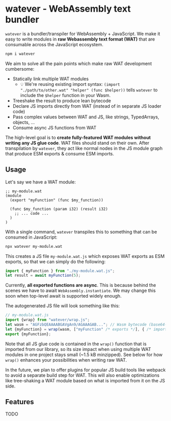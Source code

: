 # watever - WebAssembly text bundler

`watever` is a bundler/transpiler for WebAssembly + JavaScript. We make it easy to write modules in **raw Webassembly text format (WAT)** that are consumable across the JavaScript ecosystem.

```sh
npm i watever
```

We aim to solve all the pain points which make raw WAT development cumbersome:

- Statically link multiple WAT modules<!--  so that development is not constrained to single files. -->
  - 💡 We're reusing existing import syntax: `(import "./path/to/other.wat" "helper" (func $helper))` tells `watever` to include the `$helper` function in your Wasm. <!-- - Imported WAT files get resolved like node modules, so you can distribute WAT via npm -->
- Treeshake the result to produce lean bytecode
- Declare JS imports directly from WAT (instead of in separate JS loader code)
- Pass complex values between WAT and JS, like strings, TypedArrays, objects, ...
- Consume async JS functions from WAT

The high-level goal is to **create fully-featured WAT modules without writing any JS glue code**. WAT files should stand on their own. After transpilation by `watever`, they act like normal nodes in the JS module graph that produce ESM exports & consume ESM imports.

<!-- One of the consequences of going all-in on WAT linking is that we can expose utility functions (e.g., for memory management) as WAT libraries that are _only imported and bundled when needed_, instead of packing them all by default into every Wasm file. -->

## Usage

Let's say we have a WAT module:

```wat
;; my-module.wat
(module
  (export "myFunction" (func $my_function))

  (func $my_function (param i32) (result i32)
    ;; ... code ...
  )
)
```

With a single command, `watever` transpiles this to something that can be consumed in JavaScript:

```sh
npx watever my-module.wat
```

This creates a JS file `my-module.wat.js` which exposes WAT exports as ESM exports, so that we can simply do the following:

```js
import { myFunction } from "./my-module.wat.js";
let result = await myFunction(5);
```

Currently, **all exported functions are async**. This is because behind the scenes we have to await `WebAssembly.instantiate`. We may change this soon when top-level await is supported widely enough.

The autogenerated JS file will look something like this:

<!-- prettier-ignore -->
```js
// my-module.wat.js
import {wrap} from "watever/wrap.js";
let wasm = "AGFzbQEAAAABGAVgAn9/AGAAAGAB..."; // Wasm bytecode (base64-encoded)
let {myFunction} = wrap(wasm, ["myFunction" /* exports */], { /* imports */ });
export {myFunction};
```

Note that all JS glue code is contained in the `wrap()` function that is imported from our library, so its size impact when using multiple WAT modules in one project stays small (~1.5 kB minzipped). See below for how `wrap()` enhances your possibilities when writing raw WAT.

In the future, we plan to offer plugins for popular JS build tools like webpack to avoid a separate build step for WAT. This will also enable optimizations like tree-shaking a WAT module based on what is imported from it on the JS side.

## Features

TODO
